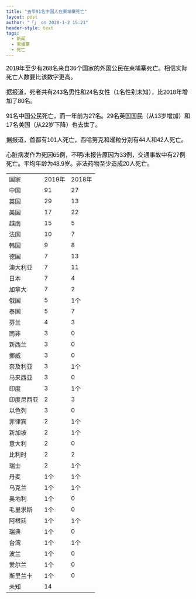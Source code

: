 ```yaml
---
title: "去年91名中国人在柬埔寨死亡"
layout: post
author: "「」 on 2020-1-2 15:21"
header-style: text
tags:
  - 新闻
  - 柬埔寨
  - 死亡
---
```


<head></head>
<body>
 <div align="left"> 
  <font color="#000"><font face="微软雅黑, Tahoma, Helvetica, Arial, 宋体, sans-serif"><font style="font-size:16px">2019年至少有268名来自36个国家的外国公民在柬埔寨死亡。相信实际死亡人数要比该数字更高。</font></font></font> 
 </div>
 <br> 
 <div align="left"> 
  <font color="#000"><font face="微软雅黑, Tahoma, Helvetica, Arial, 宋体, sans-serif"><font style="font-size:16px">据报道，死者共有243名男性和24名女性（1名性别未知），比2018年增加了80名。</font></font></font> 
 </div>
 <br> 
 <div align="left"> 
  <font color="#000"><font face="微软雅黑, Tahoma, Helvetica, Arial, 宋体, sans-serif"><font style="font-size:16px">91名中国公民死亡，而一年前为27名。29名英国国民（从13岁增加）和17名美国（从22岁下降）也去世了。</font></font></font> 
 </div>
 <br> 
 <div align="left"> 
  <font color="#000"><font face="微软雅黑, Tahoma, Helvetica, Arial, 宋体, sans-serif"><font style="font-size:16px">据报道，首都有101人死亡，西哈努克和暹粒分别有44人和42人死亡。</font></font></font> 
 </div>
 <br> 
 <div align="left"> 
  <font color="#000"><font face="微软雅黑, Tahoma, Helvetica, Arial, 宋体, sans-serif"><font style="font-size:16px">心脏病发作为死因65例，不明/未报告原因为33例，交通事故中有27例死亡。平均年龄为48.9岁。非法药物至少造成20人死亡。</font></font></font> 
 </div> 
 <table cellspacing="0" class="t_table"> 
  <tbody> 
   <tr> 
    <td>国家</td> 
    <td>2019年</td> 
    <td>2018年</td> 
   </tr> 
   <tr> 
    <td>中国</td> 
    <td>91</td> 
    <td>27</td> 
   </tr> 
   <tr> 
    <td>英国</td> 
    <td>29</td> 
    <td>13</td> 
   </tr> 
   <tr> 
    <td>美国</td> 
    <td>17</td> 
    <td>22</td> 
   </tr> 
   <tr> 
    <td>越南</td> 
    <td>15</td> 
    <td>5</td> 
   </tr> 
   <tr> 
    <td>法国</td> 
    <td>10</td> 
    <td>7</td> 
   </tr> 
   <tr> 
    <td>韩国</td> 
    <td>9</td> 
    <td>8</td> 
   </tr> 
   <tr> 
    <td>德国</td> 
    <td>7</td> 
    <td>13</td> 
   </tr> 
   <tr> 
    <td>澳大利亚</td> 
    <td>7</td> 
    <td>11</td> 
   </tr> 
   <tr> 
    <td>日本</td> 
    <td>7</td> 
    <td>4</td> 
   </tr> 
   <tr> 
    <td>加拿大</td> 
    <td>7</td> 
    <td>2</td> 
   </tr> 
   <tr> 
    <td>俄国</td> 
    <td>5</td> 
    <td>1个</td> 
   </tr> 
   <tr> 
    <td>泰国</td> 
    <td>5</td> 
    <td>7</td> 
   </tr> 
   <tr> 
    <td>芬兰</td> 
    <td>4</td> 
    <td>3</td> 
   </tr> 
   <tr> 
    <td>南非</td> 
    <td>3</td> 
    <td>0</td> 
   </tr> 
   <tr> 
    <td>新西兰</td> 
    <td>3</td> 
    <td>0</td> 
   </tr> 
   <tr> 
    <td>挪威</td> 
    <td>3</td> 
    <td>0</td> 
   </tr> 
   <tr> 
    <td>奈及利亚</td> 
    <td>3</td> 
    <td>1个</td> 
   </tr> 
   <tr> 
    <td>马来西亚</td> 
    <td>3</td> 
    <td>0</td> 
   </tr> 
   <tr> 
    <td>印度</td> 
    <td>3</td> 
    <td>1个</td> 
   </tr> 
   <tr> 
    <td>印度尼西亚</td> 
    <td>2</td> 
    <td>3</td> 
   </tr> 
   <tr> 
    <td>以色列</td> 
    <td>3</td> 
    <td>0</td> 
   </tr> 
   <tr> 
    <td>菲律宾</td> 
    <td>2</td> 
    <td>1个</td> 
   </tr> 
   <tr> 
    <td>新加坡</td> 
    <td>2</td> 
    <td>1个</td> 
   </tr> 
   <tr> 
    <td>意大利</td> 
    <td>2</td> 
    <td>0</td> 
   </tr> 
   <tr> 
    <td>比利时</td> 
    <td>2</td> 
    <td>2</td> 
   </tr> 
   <tr> 
    <td>瑞士</td> 
    <td>2</td> 
    <td>1个</td> 
   </tr> 
   <tr> 
    <td>丹麦</td> 
    <td>1个</td> 
    <td>1个</td> 
   </tr> 
   <tr> 
    <td>乌克兰</td> 
    <td>1个</td> 
    <td>1个</td> 
   </tr> 
   <tr> 
    <td>奥地利</td> 
    <td>1个</td> 
    <td>0</td> 
   </tr> 
   <tr> 
    <td>毛里求斯</td> 
    <td>1个</td> 
    <td>0</td> 
   </tr> 
   <tr> 
    <td>阿根廷</td> 
    <td>1个</td> 
    <td>1个</td> 
   </tr> 
   <tr> 
    <td>瑞典</td> 
    <td>1个</td> 
    <td>0</td> 
   </tr> 
   <tr> 
    <td>台湾</td> 
    <td>1个</td> 
    <td>1个</td> 
   </tr> 
   <tr> 
    <td>波兰</td> 
    <td>1个</td> 
    <td>0</td> 
   </tr> 
   <tr> 
    <td>爱尔兰</td> 
    <td>1个</td> 
    <td>0</td> 
   </tr> 
   <tr> 
    <td>斯里兰卡</td> 
    <td>1个</td> 
    <td>0</td> 
   </tr> 
   <tr> 
    <td>未知</td> 
    <td>14</td> 
    <td> </td> 
   </tr> 
  </tbody> 
 </table>
 <br>
</body>


